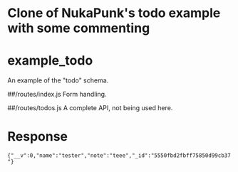 # Clone of NukaPunk's todo example with some commenting
 
# example_todo
An example of the "todo" schema.

##/routes/index.js
Form handling.

##/routes/todos.js
A complete API, not being used here.

# Response
`{"__v":0,"name":"tester","note":"teee","_id":"5550fbd2fbff75850d99cb37"}`
